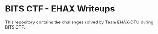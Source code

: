 # BITS CTF - EHAX Writeups

This repository contains the challenges solved by Team EHAX-DTU during BITS CTF.  